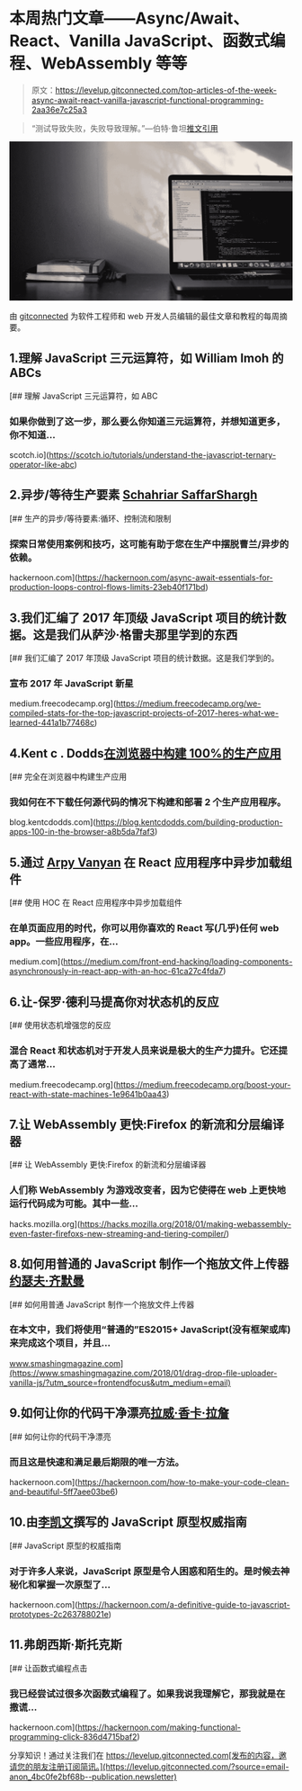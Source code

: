 # 本周热门文章——Async/Await、React、Vanilla JavaScript、函数式编程、WebAssembly 等等

> 原文：<https://levelup.gitconnected.com/top-articles-of-the-week-async-await-react-vanilla-javascript-functional-programming-2aa36e7c25a3>

> “测试导致失败，失败导致理解。”—伯特·鲁坦[推文引用](https://twitter.com/home?status=%E2%80%9CTesting%20leads%20to%20failure,%20and%20failure%20leads%20to%20understanding.%E2%80%9D%E2%80%8A%E2%80%94%E2%80%8ABurt%C2%A0Rutan%0A%0A%40gitconnected%20%23javascript%20%23reactjs%20%23javascript30%20%23100daysofcode%0A%0Ahttps%3A//levelup.gitconnected.com)

![](img/38f54144038f03e8fbd8c6b3fc245e3a.png)

由 [gitconnected](https://gitconnected.com) 为软件工程师和 web 开发人员编辑的最佳文章和教程的每周摘要。

## 1.理解 JavaScript 三元运算符，如 William Imoh 的 ABCs

[](https://scotch.io/tutorials/understand-the-javascript-ternary-operator-like-abc) [## 理解 JavaScript 三元运算符，如 ABC

### 如果你做到了这一步，那么要么你知道三元运算符，并想知道更多，你不知道…

scotch.io](https://scotch.io/tutorials/understand-the-javascript-ternary-operator-like-abc) 

## 2.异步/等待生产要素 [Schahriar SaffarShargh](https://medium.com/u/42b0bfc09e54?source=post_page-----2aa36e7c25a3--------------------------------)

[](https://hackernoon.com/async-await-essentials-for-production-loops-control-flows-limits-23eb40f171bd) [## 生产的异步/等待要素:循环、控制流和限制

### 探索日常使用案例和技巧，这可能有助于您在生产中摆脱曹兰/异步的依赖。

hackernoon.com](https://hackernoon.com/async-await-essentials-for-production-loops-control-flows-limits-23eb40f171bd) 

## 3.我们汇编了 2017 年顶级 JavaScript 项目的统计数据。这是我们从萨沙·格雷夫那里学到的东西

[](https://medium.freecodecamp.org/we-compiled-stats-for-the-top-javascript-projects-of-2017-heres-what-we-learned-441a1b77468c) [## 我们汇编了 2017 年顶级 JavaScript 项目的统计数据。这是我们学到的。

### 宣布 2017 年 JavaScript 新星

medium.freecodecamp.org](https://medium.freecodecamp.org/we-compiled-stats-for-the-top-javascript-projects-of-2017-heres-what-we-learned-441a1b77468c) 

## 4.Kent c . Dodds[在浏览器中构建 100%的生产应用](https://medium.com/u/db72389e89d8?source=post_page-----2aa36e7c25a3--------------------------------)

[](https://blog.kentcdodds.com/building-production-apps-100-in-the-browser-a8b5da7faf3) [## 完全在浏览器中构建生产应用

### 我如何在不下载任何源代码的情况下构建和部署 2 个生产应用程序。

blog.kentcdodds.com](https://blog.kentcdodds.com/building-production-apps-100-in-the-browser-a8b5da7faf3) 

## 5.通过 [Arpy Vanyan](https://medium.com/u/f35ce89a2256?source=post_page-----2aa36e7c25a3--------------------------------) 在 React 应用程序中异步加载组件

[](https://medium.com/front-end-hacking/loading-components-asynchronously-in-react-app-with-an-hoc-61ca27c4fda7) [## 使用 HOC 在 React 应用程序中异步加载组件

### 在单页面应用的时代，你可以用你喜欢的 React 写(几乎)任何 web app。一些应用程序，在…

medium.com](https://medium.com/front-end-hacking/loading-components-asynchronously-in-react-app-with-an-hoc-61ca27c4fda7) 

## 6.让-保罗·德利马提高你对状态机的反应

[](https://medium.freecodecamp.org/boost-your-react-with-state-machines-1e9641b0aa43) [## 使用状态机增强您的反应

### 混合 React 和状态机对于开发人员来说是极大的生产力提升。它还提高了通常…

medium.freecodecamp.org](https://medium.freecodecamp.org/boost-your-react-with-state-machines-1e9641b0aa43) 

## 7.让 WebAssembly 更快:Firefox 的新流和分层编译器

[](https://hacks.mozilla.org/2018/01/making-webassembly-even-faster-firefoxs-new-streaming-and-tiering-compiler/) [## 让 WebAssembly 更快:Firefox 的新流和分层编译器

### 人们称 WebAssembly 为游戏改变者，因为它使得在 web 上更快地运行代码成为可能。其中一些…

hacks.mozilla.org](https://hacks.mozilla.org/2018/01/making-webassembly-even-faster-firefoxs-new-streaming-and-tiering-compiler/) 

## 8.如何用普通的 JavaScript 制作一个拖放文件上传器[约瑟夫·齐默曼](https://medium.com/u/7cd0ed24458e?source=post_page-----2aa36e7c25a3--------------------------------)

[](https://www.smashingmagazine.com/2018/01/drag-drop-file-uploader-vanilla-js/?utm_source=frontendfocus&utm_medium=email) [## 如何用普通 JavaScript 制作一个拖放文件上传器

### 在本文中，我们将使用“普通的”ES2015+ JavaScript(没有框架或库)来完成这个项目，并且…

www.smashingmagazine.com](https://www.smashingmagazine.com/2018/01/drag-drop-file-uploader-vanilla-js/?utm_source=frontendfocus&utm_medium=email) 

## 9.如何让你的代码干净漂亮[拉威·香卡·拉詹](https://medium.com/u/e373e0ecf6a3?source=post_page-----2aa36e7c25a3--------------------------------)

[](https://hackernoon.com/how-to-make-your-code-clean-and-beautiful-5ff7aee03be6) [## 如何让你的代码干净漂亮

### 而且这是快速和满足最后期限的唯一方法。

hackernoon.com](https://hackernoon.com/how-to-make-your-code-clean-and-beautiful-5ff7aee03be6) 

## 10.由[李凯文](https://medium.com/u/ebe64c05e9b?source=post_page-----2aa36e7c25a3--------------------------------)撰写的 JavaScript 原型权威指南

 [## JavaScript 原型的权威指南

### 对于许多人来说，JavaScript 原型是令人困惑和陌生的。是时候去神秘化和掌握一次原型了…

hackernoon.com](https://hackernoon.com/a-definitive-guide-to-javascript-prototypes-2c263788021e) 

## 11.弗朗西斯·斯托克斯

 [## 让函数式编程点击

### 我已经尝试过很多次函数式编程了。如果我说我理解它，那我就是在撒谎…

hackernoon.com](https://hackernoon.com/making-functional-programming-click-836d4715baf2) 

分享知识！通过关注我们在 https://levelup.gitconnected.com[发布的内容，邀请您的朋友注册订阅简讯。](https://levelup.gitconnected.com/?source=email-anon_4bc0fe2bf68b--publication.newsletter)